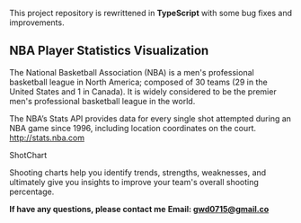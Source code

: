 This project repository is rewrittened in **TypeScript** with some bug fixes and improvements.

## NBA Player Statistics Visualization

The National Basketball Association (NBA) is a men's professional basketball league in North America; composed of 30 teams (29 in the United States and 1 in Canada). It is widely considered to be the premier men's professional basketball league in the world.

The NBA’s Stats API provides data for every single shot attempted during an NBA game since 1996, including location coordinates on the court. http://stats.nba.com

ShotChart

Shooting charts help you identify trends, strengths, weaknesses, and ultimately give you insights to improve your team's overall shooting percentage.

**If have any questions, please contact me**
**Email: gwd0715@gmail.co**
